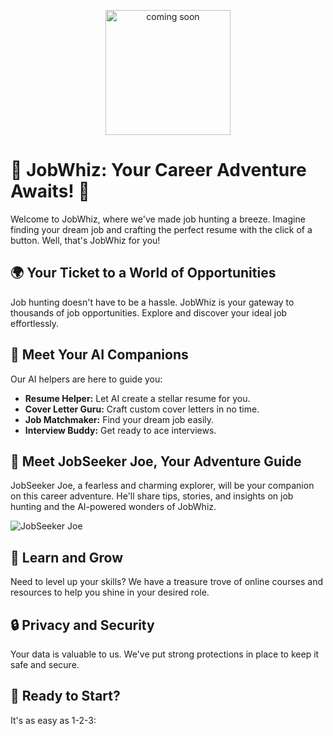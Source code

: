 <p align="center">
  <img src="https://your-project-logo-url-here.com" alt="coming soon" width="200" />
</p>

# 🚀 JobWhiz: Your Career Adventure Awaits! 🌟

Welcome to JobWhiz, where we've made job hunting a breeze. Imagine finding your dream job and crafting the perfect resume with the click of a button. Well, that's JobWhiz for you!

## 🌍 Your Ticket to a World of Opportunities

Job hunting doesn't have to be a hassle. JobWhiz is your gateway to thousands of job opportunities. Explore and discover your ideal job effortlessly.

## 🤖 Meet Your AI Companions

Our AI helpers are here to guide you:

- **Resume Helper:** Let AI create a stellar resume for you.
- **Cover Letter Guru:** Craft custom cover letters in no time.
- **Job Matchmaker:** Find your dream job easily.
- **Interview Buddy:** Get ready to ace interviews.

## 👤 Meet JobSeeker Joe, Your Adventure Guide

JobSeeker Joe, a fearless and charming explorer, will be your companion on this career adventure. He'll share tips, stories, and insights on job hunting and the AI-powered wonders of JobWhiz.

![JobSeeker Joe](https://your-jobseeker-joe-image-url-here.com)

## 🚀 Learn and Grow

Need to level up your skills? We have a treasure trove of online courses and resources to help you shine in your desired role.

## 🔒 Privacy and Security

Your data is valuable to us. We've put strong protections in place to keep it safe and secure.

## 🚀 Ready to Start?

It's as easy as 1-2-3:

